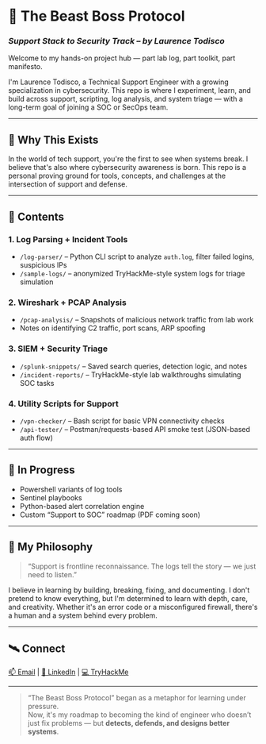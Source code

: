 # 🐍 The Beast Boss Protocol  
### _Support Stack to Security Track – by Laurence Todisco_

Welcome to my hands-on project hub — part lab log, part toolkit, part manifesto.

I'm Laurence Todisco, a Technical Support Engineer with a growing specialization in cybersecurity. This repo is where I experiment, learn, and build across support, scripting, log analysis, and system triage — with a long-term goal of joining a SOC or SecOps team.

---

## 🔐 Why This Exists

In the world of tech support, you're the first to see when systems break. I believe that's also where cybersecurity awareness is born. This repo is a personal proving ground for tools, concepts, and challenges at the intersection of support and defense.

---

## 📂 Contents

### 1. **Log Parsing + Incident Tools**
- `/log-parser/` – Python CLI script to analyze `auth.log`, filter failed logins, suspicious IPs
- `/sample-logs/` – anonymized TryHackMe-style system logs for triage simulation

### 2. **Wireshark + PCAP Analysis**
- `/pcap-analysis/` – Snapshots of malicious network traffic from lab work
- Notes on identifying C2 traffic, port scans, ARP spoofing

### 3. **SIEM + Security Triage**
- `/splunk-snippets/` – Saved search queries, detection logic, and notes
- `/incident-reports/` – TryHackMe-style lab walkthroughs simulating SOC tasks

### 4. **Utility Scripts for Support**
- `/vpn-checker/` – Bash script for basic VPN connectivity checks
- `/api-tester/` – Postman/requests-based API smoke test (JSON-based auth flow)

---

## 🚧 In Progress

- Powershell variants of log tools  
- Sentinel playbooks  
- Python-based alert correlation engine  
- Custom “Support to SOC” roadmap (PDF coming soon)

---

## 🧠 My Philosophy

> “Support is frontline reconnaissance. The logs tell the story — we just need to listen.”

I believe in learning by building, breaking, fixing, and documenting. I don't pretend to know everything, but I'm determined to learn with depth, care, and creativity. Whether it's an error code or a misconfigured firewall, there's a human and a system behind every problem.

---

## 🛰 Connect

[📫 Email](mailto:larrytodisco@gmail.com) | [🔗 LinkedIn](https://www.linkedin.com/in/YOUR-LINK-HERE) | [💻 TryHackMe](https://tryhackme.com/p/LaurenceT)

---

> “The Beast Boss Protocol” began as a metaphor for learning under pressure.  
Now, it's my roadmap to becoming the kind of engineer who doesn’t just fix problems — but **detects, defends, and designs better systems**.




